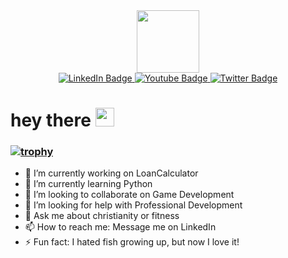 <div id="header" align="center">
  <img src="https://media.giphy.com/media/qgQUggAC3Pfv687qPC/giphy.gif" width="100"/>
</div>

<div id="badges" align="center">
  <a href="your-linkedin-URL">
    <img src="https://img.shields.io/badge/LinkedIn-blue?style=for-the-badge&logo=linkedin&logoColor=white" alt="LinkedIn Badge"/>
  </a>
  <a href="your-youtube-URL" align="center">
    <img src="https://img.shields.io/badge/YouTube-red?style=for-the-badge&logo=youtube&logoColor=white" alt="Youtube Badge"/>
  </a>
  <a href="your-twitter-URL" align="center">
    <img src="https://img.shields.io/badge/Twitter-blue?style=for-the-badge&logo=twitter&logoColor=white" alt="Twitter Badge"/>
  </a>
</div>

<img src="https://komarev.com/ghpvc/?username=your-github-username&style=flat-square&color=blue" alt=""/>

<h1>
  hey there
  <img src="https://media.giphy.com/media/hvRJCLFzcasrR4ia7z/giphy.gif" width="30px"/>
</h1>

### [![trophy](https://github-profile-trophy.vercel.app/?username=bltomlin&theme=onedark)](https://github.com/ryo-ma/github-profile-trophy)


- 🔭 I’m currently working on LoanCalculator
- 🌱 I’m currently learning Python
- 👯 I’m looking to collaborate on Game Development
- 🤔 I’m looking for help with Professional Development
- 💬 Ask me about christianity or fitness
- 📫 How to reach me: Message me on LinkedIn
- ⚡ Fun fact: I hated fish growing up, but now I love it!
